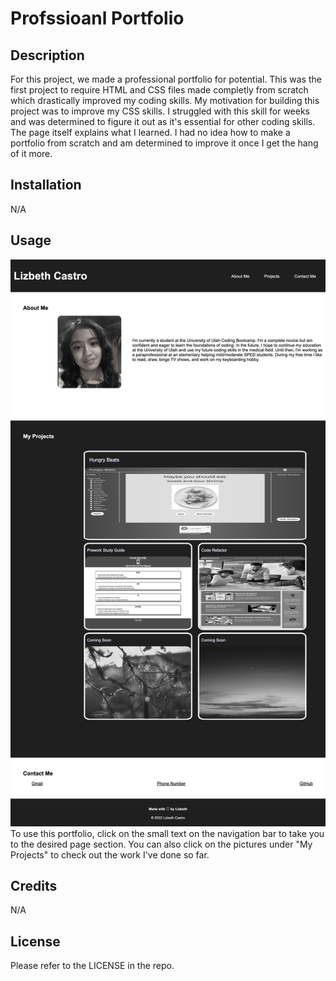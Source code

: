 # Profssioanl Portfolio
## Description 
For this project, we made a professional portfolio for potential. This was the first project to require HTML and CSS files made completly from scratch which drastically improved my coding skills. My motivation for building this project was to improve my CSS skills. I struggled with this skill for weeks and was determined to figure it out as it's essential for other coding skills. The page itself explains what I learned. I had no idea how to make a portfolio from scratch and am determined to improve it once I get the hang of it more. 
## Installation 
N/A
## Usage 
![Demopage](assets/images/Portfolio-Demo.jpg)
To use this portfolio, click on the small text on the navigation bar to take you to the desired page section. You can also click on the pictures under "My Projects" to check out the work I've done so far. 
## Credits
N/A
## License
Please refer to the LICENSE in the repo.  
